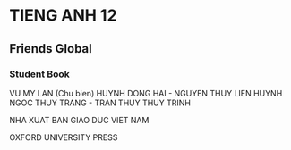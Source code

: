 # TIENG ANH 12

## Friends Global

### Student Book

VU MY LAN (Chu bien)
HUYNH DONG HAI - NGUYEN THUY LIEN
HUYNH NGOC THUY TRANG - TRAN THUY THUY TRINH

NHA XUAT BAN GIAO DUC VIET NAM

OXFORD
UNIVERSITY PRESS